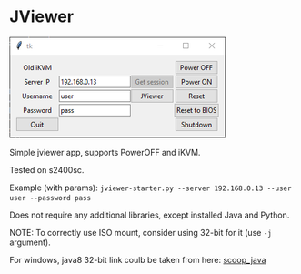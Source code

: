 JViewer
=======

![main_window](screenshot.png)

Simple jviewer app, supports PowerOFF and iKVM.

Tested on s2400sc.

Example (with params):
`jviewer-starter.py --server 192.168.0.13 --user user --password pass`

Does not require any additional libraries, except installed Java and Python.

NOTE: To correctly use ISO mount, consider using 32-bit for it (use `-j` argument).

For windows, java8 32-bit link coulb be taken from here: [scoop_java](https://github.com/ScoopInstaller/Java/blob/master/bucket/oraclejre8.json)